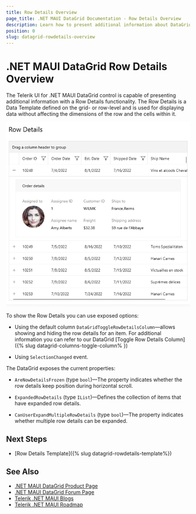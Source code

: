 ```yaml
---
title: Row Details Overview
page_title: .NET MAUI DataGrid Documentation - Row Details Overview
description: Learn how to present additional information about DataGrid row by using row details functionality.
position: 0
slug: datagrid-rowdetails-overview
---
```


# .NET MAUI DataGrid Row Details Overview

The Telerik UI for .NET MAUI DataGrid control is capable of presenting additional information with a Row Details functionality. The Row Details is a Data Template defined on the grid- or row-level and is used for displaying data without affecting the dimensions of the row and the cells within it.

![DataGrid Row Details Overview](images/datagrid-row-details.png)

To show the Row Details you can use exposed options:

- Using the default column `DataGridToggleRowDetailsColumn`&mdash;allows showing and hiding the row details for an item. For additional information you can refer to our DataGrid [Toggle Row Details Column]({% slug datagrid-columns-toggle-column% })

- Using `SelectionChanged` event.

The DataGrid exposes the current properties:

* `AreNowDetailsFrozen` (type `bool`)&mdash;The property indicates whether the row details keep position during horizontal scroll.

* `ExpandedRowDetails` (type `IList`)&mdash;Defines the collection of items that have expanded row details.

* `CanUserExpandMultipleRowDetails` (type `bool`)&mdash;The property indicates whether multiple row details can be expanded.

## Next Steps

- [Row Details Template]({% slug datagrid-rowdetails-template%})

## See Also

- [.NET MAUI DataGrid Product Page](https://www.telerik.com/maui-ui/datagrid)
- [.NET MAUI DataGrid Forum Page](https://www.telerik.com/forums/maui?tagId=1801)
- [Telerik .NET MAUI Blogs](https://www.telerik.com/blogs/mobile-net-maui)
- [Telerik .NET MAUI Roadmap](https://www.telerik.com/support/whats-new/maui-ui/roadmap)
